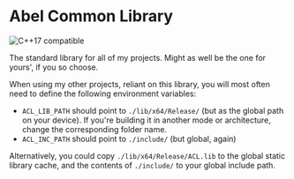 # Abel Common Library

![C++17 compatible](https://img.shields.io/badge/C%2B%2B-17-brightgreen)

The standard library for all of my projects. Might as well be the one for yours', if you so choose.

When using my other projects, reliant on this library, you will most often need to define
the following environment variables:
 - `ACL_LIB_PATH` should point to `./lib/x64/Release/` (but as the global path on your device).
   If you're building it in another mode or architecture, change the corresponding folder name.
 - `ACL_INC_PATH` should point to `./include/` (but global, again)

Alternatively, you could copy `./lib/x64/Release/ACL.lib` to the global static library cache, and
the contents of `./include/` to your global include path.
